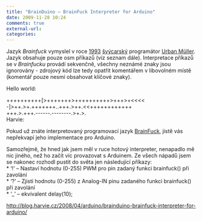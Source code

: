 ```yaml
---
title: "BrainDuino – BrainFuck Interpreter for Arduino"
date: 2009-11-28 10:24
comments: true
external-url:
categories:
---
```

Jazyk _Brainfuck_ vymyslel v roce [1993][1] [švýcarský][2] programátor [Urban Müller][3]. Jazyk obsahuje pouze osm příkazů (viz seznam dále). Interpretace příkazů se v _Brainfucku_ provádí sekvenčně, všechny neznámé znaky jsou ignorovány - zdrojový kód lze tedy opatřit komentářem v libovolném místě (komentář pouze nesmí obsahovat klíčové znaky).  
  
Hello world:  
  
++++++++++[&gt;+++++++&gt;++++++++++&gt;+++&gt;+&lt;&lt;&lt;&lt;  
-]&gt;++.&gt;+.+++++++..+++.&gt;++.&lt;&lt;++++++++++++  
+++.&gt;.+++.------.--------.&gt;+.&gt;.  
Harvie:  
  
Pokud už znáte interpretovaný programovací jazyk [BrainFuck][4], jistě vás nepřekvapí jeho implementace pro Arduino.  
  


Samozřejmě, že hned jak jsem měl v ruce hotový interpreter, nenapadlo mě nic jiného, než ho začít víc provazovat s Arduinem. Ze všech nápadů jsem se nakonec rozhodl pustit do světa jen následující příkazy:  
 \* ‘!’ – Nastaví hodnotu (0-255) PWM pro pin zadaný funkci brainfuck() při zavolání  
 \* ‘?’ – Zjistí hodnotu (0-255) z Analog-IN pinu zadaného funkci brainfuck() při zavolání  
 \* ‘\_’ – ekvivalent delay(10);

<http://blog.harvie.cz/2008/04/arduino/brainduino-brainfuck-interpreter-for-arduino/>

  [1]: http://cs.wikipedia.org/wiki/1993 "1993"
  [2]: http://cs.wikipedia.org/wiki/%C5%A0v%C3%BDcarsko "Švýcarsko"
  [3]: http://cs.wikipedia.org/w/index.php?title=Urban_M%C3%BCller&action=edit&redlink=1 "Urban Müller (stránka neexistuje)"
  [4]: http://cs.wikipedia.org/wiki/Brainfuck

